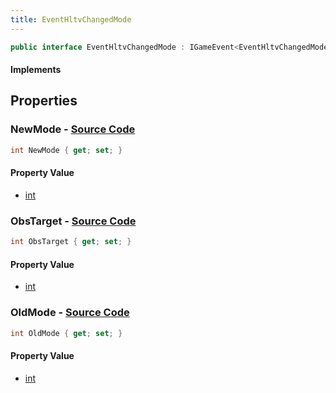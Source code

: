 ```yaml
---
title: EventHltvChangedMode
---
```


```csharp
public interface EventHltvChangedMode : IGameEvent<EventHltvChangedMode>
```

#### Implements

## Properties

### **NewMode** - [Source Code](https://github.com/swiftly-solution/swiftlys2/blob/main/managed/src/SwiftlyS2.Generated/GameEvents/Interfaces/EventHltvChangedMode.cs#L26)

```csharp
int NewMode { get; set; }
```

#### Property Value

- [int](https://learn.microsoft.com/dotnet/api/system.int32)

### **ObsTarget** - [Source Code](https://github.com/swiftly-solution/swiftlys2/blob/main/managed/src/SwiftlyS2.Generated/GameEvents/Interfaces/EventHltvChangedMode.cs#L31)

```csharp
int ObsTarget { get; set; }
```

#### Property Value

- [int](https://learn.microsoft.com/dotnet/api/system.int32)

### **OldMode** - [Source Code](https://github.com/swiftly-solution/swiftlys2/blob/main/managed/src/SwiftlyS2.Generated/GameEvents/Interfaces/EventHltvChangedMode.cs#L21)

```csharp
int OldMode { get; set; }
```

#### Property Value

- [int](https://learn.microsoft.com/dotnet/api/system.int32)

